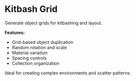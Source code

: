 # Kitbash Grid

Generate object grids for kitbashing and layout.

**Features:**
- Grid-based object duplication
- Random rotation and scale
- Material variation
- Spacing controls
- Collection organization

Ideal for creating complex environments and scatter patterns.